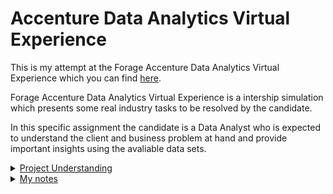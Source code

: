 # Accenture Data Analytics Virtual Experience
This is my attempt at the Forage Accenture Data Analytics Virtual Experience which you can find [here](https://www.theforage.com/virtual-internships/hzmoNKtzvAzXsEqx8?ref=RiQGb5822vPSKB9bg).

Forage Accenture Data Analytics Virtual Experience is a intership simulation which presents some real industry tasks to be resolved by the candidate.

In this specific assignment the candidate is a Data Analyst who is expected to understand the client and business problem at hand and provide important insights using the avaliable data sets. 

<details>
<summary><ins>Project Understanding</ins></summary>
<p>You’ve been assigned to a new project and the first thing you must do is get up to speed with the business problem that this project is tackling, the requirements that need to be fulfilled as deliverables and the alignment of internal teams with the client.</p>

<p>You will be working within a large team at Accenture and there will be several people on your team doing different roles to make this project a success.</p>

<p>As a data analyst, it is imperative that you have a solid understanding of the project as quickly as possible. A data analyst sits between the business and the data, so it’s important that you have a deep understanding from both sides to provide insights. You need to use the client brief to:</p>

<ul>
  <li>Understand the client and business problem at hand.</li>
  <li>Identify the requirements that need to be delivered for this project.</li>
  <li>Identify which tasks you should focus on.</li> 
</ul>

<p>To make sure that you have understood the project, you will be tested on an outline of the business problem, the requirements and the delegation of tasks.</p>

<p><strong>Here is your task:</strong></p>

<p>1. Client background</p>
<p>Before attempting to complete this task, you should take your time to fully understand the <a href="https://github.com/deborabastos/accenture_data_analytics/blob/main/Data_Analytics%20Client%20Brief.pdf">client brief</a>.</p>

<p>2. Internal background</p>
<p>After this, you should read through the organization map and each individual's role and responsibilities. This will give you a holistic understanding of the Accenture team working on this project and each individuals’ role and responsibilities.</p>

<p>3. Project understanding</p>
<p>Once you’ve read the resources below, make sure you have a confident understanding of the following three questions:</p>

<ul>
  <li>What is the business problem that Accenture is trying to tackle for this client?</li>
  <li>Based on this business problem, what are the requirements that Accenture is expected to deliver?</li>
  <li>Finally, based on these requirements, what tasks are most likely to be relevant to you as the data analyst?</li> 
</ul>








</details>


<details>
<summary><ins>My notes</ins></summary>
<p><ins>Virtual enviroment:</ins></p>
<ul>
  <li>To create: python -m venv &lt;name_env></li>
  <li>To activate: source &lt;name_env>/bin/activate</li>
</ul>

<p><ins>Project requirements</ins></p>

<ul>
  <li>Pandas: pip install pandas</li>
</ul>
</details>
